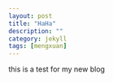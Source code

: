 ```yaml
---
layout: post
title: "HaHa"
description: ""
category: jekyll
tags: [mengxuan]
---
```

this is a test for my new blog
